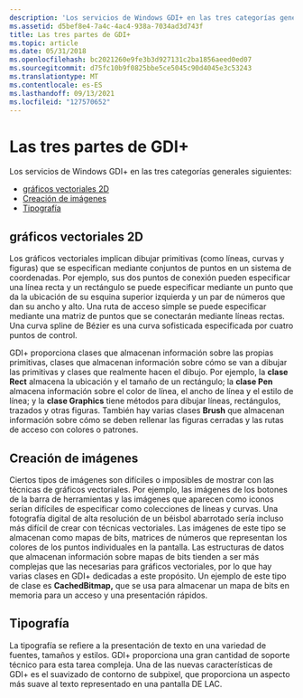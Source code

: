 ```yaml
---
description: 'Los servicios de Windows GDI+ en las tres categorías generales siguientes:'
ms.assetid: d5bef8e4-7a4c-4ac4-938a-7034ad3d743f
title: Las tres partes de GDI+
ms.topic: article
ms.date: 05/31/2018
ms.openlocfilehash: bc2021260e9fe3b3d927131c2ba1856aeed0ed07
ms.sourcegitcommit: d75fc10b9f0825bbe5ce5045c90d4045e3c53243
ms.translationtype: MT
ms.contentlocale: es-ES
ms.lasthandoff: 09/13/2021
ms.locfileid: "127570652"
---
```

# <a name="the-three-parts-of-gdi"></a>Las tres partes de GDI+

Los servicios de Windows GDI+ en las tres categorías generales siguientes:

-   [gráficos vectoriales 2D](#2-d-vector-graphics)
-   [Creación de imágenes](#imaging)
-   [Tipografía](#typography)

## <a name="2-d-vector-graphics"></a>gráficos vectoriales 2D

Los gráficos vectoriales implican dibujar primitivas (como líneas, curvas y figuras) que se especifican mediante conjuntos de puntos en un sistema de coordenadas. Por ejemplo, sus dos puntos de conexión pueden especificar una línea recta y un rectángulo se puede especificar mediante un punto que da la ubicación de su esquina superior izquierda y un par de números que dan su ancho y alto. Una ruta de acceso simple se puede especificar mediante una matriz de puntos que se conectarán mediante líneas rectas. Una curva spline de Bézier es una curva sofisticada especificada por cuatro puntos de control.

GDI+ proporciona clases que almacenan información sobre las propias primitivas, clases que almacenan información sobre cómo se van a dibujar las primitivas y clases que realmente hacen el dibujo. Por ejemplo, la **clase Rect** almacena la ubicación y el tamaño de un rectángulo; la **clase Pen** almacena información sobre el color de línea, el ancho de línea y el estilo de línea; y la **clase Graphics** tiene métodos para dibujar líneas, rectángulos, trazados y otras figuras. También hay varias clases **Brush** que almacenan información sobre cómo se deben rellenar las figuras cerradas y las rutas de acceso con colores o patrones.

## <a name="imaging"></a>Creación de imágenes

Ciertos tipos de imágenes son difíciles o imposibles de mostrar con las técnicas de gráficos vectoriales. Por ejemplo, las imágenes de los botones de la barra de herramientas y las imágenes que aparecen como iconos serían difíciles de especificar como colecciones de líneas y curvas. Una fotografía digital de alta resolución de un béisbol abarrotado sería incluso más difícil de crear con técnicas vectoriales. Las imágenes de este tipo se almacenan como mapas de bits, matrices de números que representan los colores de los puntos individuales en la pantalla. Las estructuras de datos que almacenan información sobre mapas de bits tienden a ser más complejas que las necesarias para gráficos vectoriales, por lo que hay varias clases en GDI+ dedicadas a este propósito. Un ejemplo de este tipo de clase es **CachedBitmap,** que se usa para almacenar un mapa de bits en memoria para un acceso y una presentación rápidos.

## <a name="typography"></a>Tipografía

La tipografía se refiere a la presentación de texto en una variedad de fuentes, tamaños y estilos. GDI+ proporciona una gran cantidad de soporte técnico para esta tarea compleja. Una de las nuevas características de GDI+ es el suavizado de contorno de subpixel, que proporciona un aspecto más suave al texto representado en una pantalla DE LAC.

 

 



